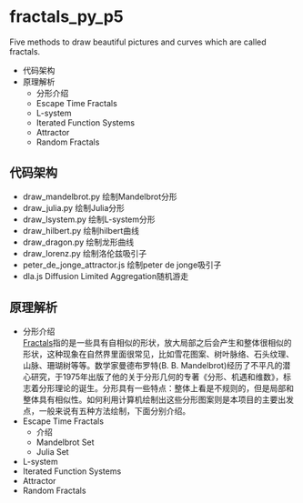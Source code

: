 # fractals_py_p5
Five methods to draw beautiful pictures and curves which are called fractals.

* 代码架构
* 原理解析
  * 分形介绍
  * Escape Time Fractals
  * L-system
  * Iterated Function Systems
  * Attractor
  * Random Fractals

## 代码架构
 * draw_mandelbrot.py  绘制Mandelbrot分形
 * draw_julia.py  绘制Julia分形
 * draw_lsystem.py  绘制L-system分形
 * draw_hilbert.py  绘制hilbert曲线
 * draw_dragon.py  绘制龙形曲线
 * draw_lorenz.py  绘制洛伦兹吸引子
 * peter_de_jonge_attractor.js  绘制peter de jonge吸引子
 * dla.js  Diffusion Limited Aggregation随机游走

## 原理解析
  * 分形介绍 <br>
  [Fractals](https://en.wikipedia.org/wiki/Fractal)指的是一些具有自相似的形状，放大局部之后会产生和整体很相似的形状，这种现象在自然界里面很常见，比如雪花图案、树叶脉络、石头纹理、山脉、珊瑚树等等。数学家曼德布罗特(B. B. Mandelbrot)经历了不平凡的潜心研究，于1975年出版了他的关于分形几何的专著《分形、机遇和维数》，标志着分形理论的诞生。分形具有一些特点：整体上看是不规则的，但是局部和整体具有相似性。如何利用计算机绘制出这些分形图案则是本项目的主要出发点，一般来说有五种方法绘制，下面分别介绍。
  * Escape Time Fractals <br>
      * 介绍 <br>
      * Mandelbrot Set <br>
      * Julia Set <br>
  * L-system
  * Iterated Function Systems
  * Attractor
  * Random Fractals
  
 

